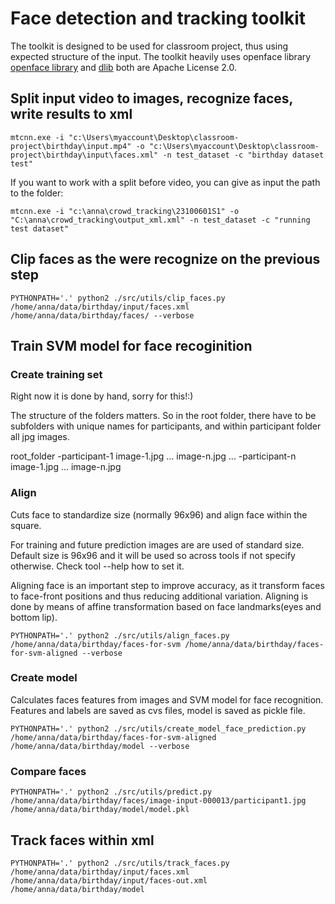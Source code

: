 # Face detection and tracking toolkit

The toolkit is designed to be used for classroom project, thus using expected structure of the input.
The toolkit heavily uses openface library [openface library](https://cmusatyalab.github.io/openface/) and 
[dlib](http://dlib.net/) both are Apache License 2.0.


## Split input video to images, recognize faces, write results to xml

```
mtcnn.exe -i "c:\Users\myaccount\Desktop\classroom-project\birthday\input.mp4" -o "c:\Users\myaccount\Desktop\classroom-project\birthday\input\faces.xml" -n test_dataset -c "birthday dataset test"
```

If you want to work with a split before video, you can give as input the path to the folder:

```
mtcnn.exe -i "c:\anna\crowd_tracking\23100601S1" -o "C:\anna\crowd_tracking\output_xml.xml" -n test_dataset -c "running test dataset"
```

## Clip faces as the were recognize on the previous step 

```
PYTHONPATH='.' python2 ./src/utils/clip_faces.py /home/anna/data/birthday/input/faces.xml /home/anna/data/birthday/faces/ --verbose
```

## Train SVM model for face recoginition

### Create training set

Right now it is done by hand, sorry for this!:) 

The structure of the folders matters. So in the root folder, there have to be subfolders with unique names for participants, and within participant folder all jpg images.

root_folder
    -participant-1 
       image-1.jpg
       ...
       image-n.jpg
    ...
    -participant-n
       image-1.jpg
       ...
       image-n.jpg

### Align
Cuts face to standardize size (normally 96x96) and align face within the square.

For training and future prediction images are are used of standard size. Default size is 96x96 and it will be used so
across tools if not specify otherwise. Check tool --help how to set it. 

Aligning face is an important step to improve accuracy, as it transform faces to face-front positions and thus reducing
additional variation. Aligning is done by means of affine transformation based on face landmarks(eyes and bottom lip).

```
PYTHONPATH='.' python2 ./src/utils/align_faces.py /home/anna/data/birthday/faces-for-svm /home/anna/data/birthday/faces-for-svm-aligned --verbose
```

### Create model

Calculates faces features from images and SVM model for face recognition. Features and labels are saved as cvs files, model is saved as pickle file.

```
PYTHONPATH='.' python2 ./src/utils/create_model_face_prediction.py /home/anna/data/birthday/faces-for-svm-aligned /home/anna/data/birthday/model --verbose
```

### Compare faces

```
PYTHONPATH='.' python2 ./src/utils/predict.py /home/anna/data/birthday/faces/image-input-000013/participant1.jpg /home/anna/data/birthday/model/model.pkl
```

## Track faces within xml

```
PYTHONPATH='.' python2 ./src/utils/track_faces.py /home/anna/data/birthday/input/faces.xml /home/anna/data/birthday/input/faces-out.xml /home/anna/data/birthday/model
```